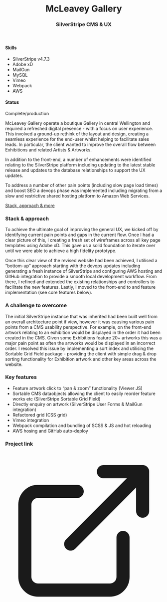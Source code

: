 <header class="project__banner">
<div class="wrapper">
<div class="flex flex-wrap -mx-5 overflow-hidden">
<div class="mt-5 px-5 w-full overflow-hidden lg:w-1/3">
<div class="pt-8">
<h1>

# McLeavey Gallery

</h1>
</div>
<div>
<h3>

### SilverStripe CMS & UX

</h3>
</div>
</div>
</div>
</div>
</header>

<section class="project__intro">
<div class="wrapper">
<div class="flex flex-wrap -mx-5 overflow-hidden">
<div class="project__skills">

#### Skills

- SilverStripe v4.7.3
- Adobe xD
- MailGun
- MySQL
- Vimeo
- Webpack
- AWS

<div class="mt-6">
<h4>Status</h4>
<div class="flex items-center">
<p>Complete/production</p>
</div>
</div>
</div>
<div class="project__description">

McLeavey Gallery operate a boutique Gallery in central Wellington and required a refreshed digital presence - with a focus on user experience. This involved a ground-up rethink of the layout and design, creating a seamless experience for the end-user whilst helping to facilitate sales leads. In particular, the client wanted to improve the overall flow between Exhibitions and related Artists & Artworks.

In addition to the front-end, a number of enhancements were identified relating to the SilverStripe platform including updating to the latest stable release and updates to the database relationships to support the UX updates. 

To address a number of other pain points (including slow page load times) and boost SEO a devops phase was implemented including migrating from a slow and restrictive shared hosting platform to Amazon Web Services.

<a href="#long-description">Stack, approach & more</a>
</div>
</div>
</div>
</section>

<section class="project__mobile__grid">
<div class="wrapper">
<div class="grid gap-20 md:grid-cols-3">
<div class="col-span-1 flex justify-center">
<global-image
  src="mg-twenty-mobile.png"
  alt="McLeavey - Exhibition"
></global-image>
</div>
<div class="col-span-1 flex justify-center">
<global-image
  src="mg-artists-mobile.png"
  alt="McLeavey - Artists"
></global-image>
</div>
<div class="col-span-1 flex justify-center">
<global-image
  src="mg-early-mobile.png"
  alt="McLeavey - Artwork"
></global-image>
</div>
</div>
<div class="col-span-1 flex justify-center">
</div>
</div>
</section>

<section id="long-description" class="project__long__description">
<div class="wrapper">
<div class="flex flex-wrap -mx-5 overflow-hidden">
<div class="project__long__description__title">

### Stack & approach

</div>
<div class="project__long__description__content">

To achieve the ultimate goal of improving the general UX, we kicked off by identifying current pain points and gaps in the current flow. Once I had a clear picture of this, I creating a fresh set of wireframes across all key page templates using Adobe xD. This gave us a solid foundation to iterate over until we were able to achieve a high fidelity prototype.

Once this clear view of the revised website had been achieved, I utilised a “bottom-up” approach starting with the devops updates including generating a fresh instance of SilverStripe and configuring AWS hosting and GitHub integration to provide a smooth local development workflow. From there, I refined and extended the existing relationships and controllers to facilitate the new features. Lastly, I moved to the front-end to and feature implementation (see core features below).

</div>
</div>
<div class="flex flex-wrap -mx-5 overflow-hidden">
<div class="project__long__description__title">

### A challenge to overcome

</div>
<div class="project__long__description__content">

The initial SilverStripe instance that was inherited had been built well from an overall architecture point if view, however it was causing various pain points from a CMS usability perspective. For example, on the front-end artwork relating to an exhibition would be displayed in the order it had been created in the CMS. Given some Exhibitions feature 20+ artworks this was a major pain point as often the artworks would be displayed in an incorrect order. I resolved this issue by implementing a sort index and utilising the  Sortable Grid Field package - providing the client with simple drag & drop sorting functionality for Exhibition artwork and other key areas across the website.

</div>
</div>
<div class="flex flex-wrap -mx-5 overflow-hidden">
<div class="project__long__description__title">


### Key features

</div>
<div class="project__long__description__content">

- Feature artwork click to “pan & zoom” functionality (Viewer JS)
- Sortable CMS dataobjects allowing the client to easily reorder feature works etc (SilverStripe Sortable Grid Field)
- Directly enquiry on artwork (SilverStripe User Forms & MailGun integration)
- Refactored grid (CSS grid)
- Vimeo integration
- Webpack compilation and bundling of SCSS & JS and hot reloading
- AWS hosing and GitHub auto-deploy

</div>
</div>
<div class="flex flex-wrap -mx-5 overflow-hidden">
<div class="project__long__description__title">

### Project link

</div>
<div class="project__long__description__content">
<a href="https://mcleaveygallery.com" target="_blank"><svg xmlns="http://www.w3.org/2000/svg" viewBox="0 0 24 24" fill="none" stroke="currentColor" stroke-width="2" stroke-linecap="round" stroke-linejoin="round" class="w-7 h-7"><path d="M18 13v6a2 2 0 0 1-2 2H5a2 2 0 0 1-2-2V8a2 2 0 0 1 2-2h6"></path><polyline points="15 3 21 3 21 9"></polyline><line x1="10" y1="14" x2="21" y2="3"></line></svg></a>
</div>
    </div>
</div>
</section>

<section class="project__hero__desktop">
<div class="wrapper">
<global-image
  src="mg-desktop.png"
  alt="McLeavey - Exhibition"
></global-image>
</div>
</section>
